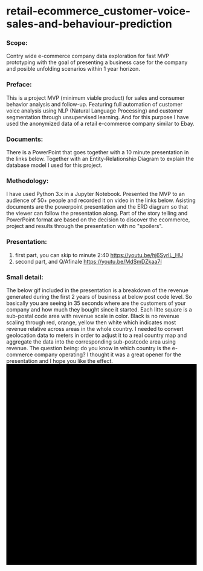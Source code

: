 # retail-ecommerce_customer-voice-sales-and-behaviour-prediction

### **Scope:**
Contry wide e-commerce company data exploration for fast MVP prototyping with the goal of presenting a business case for the company and posible unfolding scenarios within 1 year horizon.

### **Preface:**
This is a project MVP (minimum viable product) for sales and consumer behavior analysis and follow-up. Featuring full automation of customer voice analysis using NLP (Natural Language Processing) and customer segmentation through unsupervised learning. And for this purpose I have used the anonymized data of a retail e-commerce company similar to Ebay.

### **Documents:**
There is a PowerPoint that goes together with a 10 minute presentation in the links below. Together with an Entity-Relationship Diagram to explain the database model I used for this project.

### **Methodology:**
I have used Python 3.x in a Jupyter Notebook. Presented the MVP to an audience of 50+ people and recorded it on video in the links below. Asisting documents are the powerpoint presentation and the ERD diagram so that the viewer can follow the presentation along.
Part of the story telling and PowerPoint format are based on the decision to discover the ecommerce, project and results through the presentation with no "spoilers".

### **Presentation:**
1. first part, you can skip to minute 2:40 https://youtu.be/hj6SyrlL_HU
2. second part, and Q/Afinale https://youtu.be/MdSmDZkaa7I

### **Small detail:**
The below gif included in the presentation is a breakdown of the revenue generated during the first 2 years of business at below post code level. So basically you are seeing in 35 seconds where are the customers of your company and how much they bought since it started. Each litte square is a sub-postal code area with revenue scale in color. Black is no revenue scaling through red, orange, yellow then white which indicates most revenue relative across areas in the whole country. I needed to convert geolocation data to meters in order to adjust it to a real country map and aggregate the data into the corresponding sub-postcode area using revenue. The question being: do you know in which country is the e-commerce company operating? I thought it was a great opener for the presentation and I hope you like the effect.
![](result.gif)
